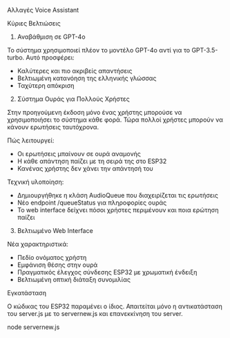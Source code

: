 Αλλαγές Voice Assistant

Κύριες Βελτιώσεις

1. Αναβάθμιση σε GPT-4o

Το σύστημα χρησιμοποιεί πλέον το μοντέλο GPT-4o αντί για το GPT-3.5-turbo. Αυτό προσφέρει:
- Καλύτερες και πιο ακριβείς απαντήσεις
- Βελτιωμένη κατανόηση της ελληνικής γλώσσας
- Ταχύτερη απόκριση


2. Σύστημα Ουράς για Πολλούς Χρήστες

Στην προηγούμενη έκδοση μόνο ένας χρήστης μπορούσε να χρησιμοποιήσει το σύστημα κάθε φορά. Τώρα πολλοί χρήστες μπορούν να κάνουν ερωτήσεις ταυτόχρονα.

Πώς λειτουργεί:
- Οι ερωτήσεις μπαίνουν σε ουρά αναμονής
- Η κάθε απάντηση παίζει με τη σειρά της στο ESP32
- Κανένας χρήστης δεν χάνει την απάντησή του

Τεχνική υλοποίηση:
- Δημιουργήθηκε η κλάση AudioQueue που διαχειρίζεται τις ερωτήσεις
- Νέο endpoint /queueStatus για πληροφορίες ουράς
- Το web interface δείχνει πόσοι χρήστες περιμένουν και ποια ερώτηση παίζει

3. Βελτιωμένο Web Interface

Νέα χαρακτηριστικά:
- Πεδίο ονόματος χρήστη
- Εμφάνιση θέσης στην ουρά
- Πραγματικός έλεγχος σύνδεσης ESP32 με χρωματική ένδειξη
- Βελτιωμένη οπτική διάταξη συνομιλίας


 Εγκατάσταση

Ο κώδικας του ESP32 παραμένει ο ίδιος. Απαιτείται μόνο η αντικατάσταση του server.js με το servernew.js και επανεκκίνηση του server.


node servernew.js